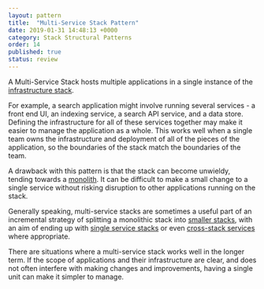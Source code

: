 ```yaml
---
layout: pattern
title:  "Multi-Service Stack Pattern"
date: 2019-01-31 14:48:13 +0000
category: Stack Structural Patterns
order: 14
published: true
status: review
---
```


A Multi-Service Stack hosts multiple applications in a single instance of the [infrastructure stack](/patterns/core-stack/).

For example, a search application might involve running several services - a front end UI, an indexing service, a search API service, and a data store. Defining the infrastructure for all of these services together may make it easier to manage the application as a whole. This works well when a single team owns the infrastructure and deployment of all of the pieces of the application, so the boundaries of the stack match the boundaries of the team.

A drawback with this pattern is that the stack can become unwieldy, tending towards a [monolith](monolithic-stack.html). It can be difficult to make a small change to a single service without risking disruption to other applications running on the stack.

Generally speaking, multi-service stacks are sometimes a useful part of an incremental strategy of splitting a monolithic stack into [smaller stacks](micro-stack.html), with an aim of ending up with [single service stacks](single-service-stack.html) or even [cross-stack services](cross-stack-service.html) where appropriate.

There are situations where a multi-service stack works well in the longer term. If the scope of applications and their infrastructure are clear, and does not often interfere with making changes and improvements, having a single unit can make it simpler to manage.
